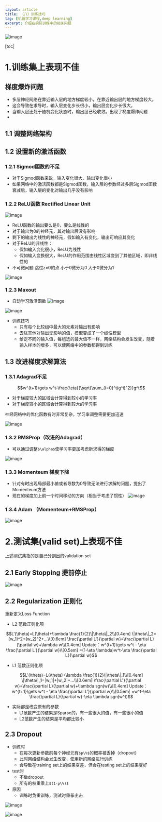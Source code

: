```yaml
---
layout: article
title: （八）训练技巧
tag: [机器学习课程,deep learning]
excerpt: 介绍在实际训练中的相关问题
---
```

![image](http://m.qpic.cn/psc?/V10GdCbE4Hg3EY/Kl*GVNe9OdIAJBN6RDL7pJcks5awUQrbDX5MnOIHR1zELG8POh*ttzCPK55qZSjIUMOJtZyczCcoB9Wv61KCJECPMmZSEEQPP1pZUOdAVIE!/b&bo=pgPDAgAAAAARB1Q!&rf=viewer_4)

[toc]

# 1.训练集上表现不佳

##  梯度爆炸问题
- 多层神经网络在靠近输入层的地方梯度较小，在靠近输出层的地方梯度较大。
- 这会导致在求导时，输入层变化步长很小，输出层变化步长很大。
- 当输入层还处于随机变化状态时，输出层已经收敛。出现了梯度爆炸问题
-
## 1.1 调整网络架构
## 1.2 设置新的激活函数
### 1.2.1 Sigmod函数的不足
- 对于Sigmod函数来说，输入变化很大，输出变化很小
- 如果网络中的激活函数都是Sigmod函数，输入层的参数经过多层Sigmod函数衰减后，输入层的变化对输出几乎没有影响

### 1.2.2 ReLU函数 Rectified Linear Unit
![image](http://m.qpic.cn/psc?/V10GdCbE4Hg3EY/Kl*GVNe9OdIAJBN6RDL7pFA9rdhozjTJaZJ.LpdKuVYPRDc3PPIjvu72R7PFZyhvnFIjV5sKaWLTZVg0A9ZOevem2M1Eud.iEbb4wdLew1E!/b&bo=UAXpAgAAAAARB44!&rf=viewer_4)
- ReLU函数的输出要么是0，要么是线性的
- 对于输出为0的神经元，其对输出层没有影响
- 剩下的输出为线性的神经元，假如输入有变化，输出可响应其变化
- 对于ReLU的非线性：
    - 假如输入变化很小，ReLU为线性
    - 假如输入变换很大，ReLU的作用范围由线性区域变到了其他区域，即非线性的
- 不可微问题 跳过z=0的点 小于0微分为0  大于0微分为1

![image](http://m.qpic.cn/psc?/V10GdCbE4Hg3EY/Kl*GVNe9OdIAJBN6RDL7pMaoK85y3nbJ96DlzpGESSFgrwUWVqpzCfJdTk*CyvSXSW0H1D13nTwcK8jLKUeloOqErR7ofDXX4Bojtv16HIk!/b&bo=IwWmAwAAAAADB6E!&rf=viewer_4)
### 1.2.3 Maxout
- 自动学习激活函数
![image](http://m.qpic.cn/psc?/V10GdCbE4Hg3EY/Kl*GVNe9OdIAJBN6RDL7pAomQKEZ9VfCCIG2a074SCOfCZW4NRpfeNyyCmXhCxVBXb*IJPGVbvLAEhWH0xwhjhHLT5sOhSpRE6TYvEZ1owg!/b&bo=aQW5AwAAAAADN8Q!&rf=viewer_4)

![image](http://m.qpic.cn/psc?/V10GdCbE4Hg3EY/Kl*GVNe9OdIAJBN6RDL7pG89ei*WhBGtFJNOXH8DOC4.7HLhNe027y3pogdBlqGQeFN1t0iiDQpJhR.1H1bmb9BAH.LRDsSFcrR5N1kkhF8!/b&bo=bgUeAwAAAAARF1Y!&rf=viewer_4)

- 训练技巧
    - 只有每个比较组中最大的元素对输出有影响
    - 去除其他对输出无影响的值，模型变成了一个线性模型
    - 给定不同的输入值，每组选的最大值不一样，网络结构会发生改变，随着输入样本的增多，可以使网络中的参数都得到训练

## 1.3 改进梯度求解算法
### 1.3.1 Adagrad不足
```math
w^{t+1}\gets w^t-\frac{\eta}{\sqrt{\sum_{i=0}^t(g^i)^2}}g^t
```
- 对于梯度较大的区域会计算得到较小的学习率
- 对于梯度较小的区域会计算得到较大的学习率

神经网络中的优化函数有时非常复杂，学习率调整需要更加迅速

![image](http://m.qpic.cn/psc?/V10GdCbE4Hg3EY/Kl*GVNe9OdIAJBN6RDL7pL4oHsTp2XN9X3VXuFBN00B85AbpIKp9501z96We2cK9bEBfLXzEGKgG23x6Q3Az8l9xx4*Forb9GqVlkn5L8e0!/b&bo=GgXfAgAAAAARB*I!&rf=viewer_4)
### 1.3.2 RMSProp（改进的Adagrad）  
- 可以通过调整`$\alpha$`使学习率更加考虑新求得的梯度

![image](http://m.qpic.cn/psc?/V10GdCbE4Hg3EY/Kl*GVNe9OdIAJBN6RDL7pN.4H*gvQJiJVubbak0m65pPVzO2ZxMh6CihExgj*XbQVBaxAfAQ7b7.zSXp531.JX7ggNHsyfBwQFYge0s0Ank!/b&bo=ZAUoAwAAAAADN1g!&rf=viewer_4)

### 1.3.3 Momenteum 梯度下降
- 针对有时出现局部最小值或者导数为0导致无法进行求解的问题，提出了Momenteum方法
- 现在的梯度加上前一个时间移动的方向（相当于考虑了惯性）
![image](http://m.qpic.cn/psc?/V10GdCbE4Hg3EY/Kl*GVNe9OdIAJBN6RDL7pD6WtNc6pkeAgF2nv5Zv8Dg61NLpe96LzqOGg0XFjuDm7hitdQH3JzcR4oq0BQQVH0vnZ77q1Aaw0smbTvnyzO0!/b&bo=cQVNAwAAAAADBxg!&rf=viewer_4 )

### 1.3.4 Adam （Momenteum+RMSProp）
![image](http://m.qpic.cn/psc?/V10GdCbE4Hg3EY/Kl*GVNe9OdIAJBN6RDL7pK3RmXVTJgtTzlo0n8n46wKuCTabZhMJocXL2DQWK*VHTLdujWdoMopMIhSp8iMk2BkyQN.PhGhmAsAW*DMv7wE!/b&bo=RQXPAwAAAAARB7w!&rf=viewer_4)
# 2.测试集(valid set)上表现不佳
上述测试集指的是自己分割出的validation set
## 2.1 Early Stopping 提前停止
![image](http://m.qpic.cn/psc?/V10GdCbE4Hg3EY/Kl*GVNe9OdIAJBN6RDL7pFwif*Abpjyr3yy3x2Lsg3Dvy0Ra6sFzuRKWMXfrGG2IY1dWNuGLkHKFFtT9TYFR3S9F1n9aYc38PGkswhJTdb4!/b&bo=nQS6AgAAAAARBxE!&rf=viewer_4)

## 2.2 Regularization 正则化
重新定义Loss Function

- L2 范数正则化项
```math
L'(\theta)=L(\theta)+\lambda \frac{1}{2}\|\theta\|_2\\[0.4em]
\|\theta\|_2=(w_1)^2+(w_2)^2+...\\[0.6em]
\frac{\partial L'}{\partial w}=\frac{\partial L}{\partial w}+\lambda w\\[0.4em]
Update：w^{t+1}\gets w^t - \eta \frac{\partial L'}{\partial w}\\[0.5em]
=(1-\eta \lambda)w^t-\eta \frac{\partial L}{\partial w}
```

- L1 范数正则化项
```math
L'(\theta)=L(\theta)+\lambda \frac{1}{2}\|\theta\|_1\\[0.4em]
\|\theta\|_1=|w_1|+|w_2|+...\\[0.6em]
\frac{\partial L'}{\partial w}=\frac{\partial L}{\partial w}+\lambda sgn(w)\\[0.4em]
Update：w^{t+1}\gets w^t - \eta \frac{\partial L'}{\partial w}\\[0.5em]
=w^t-\eta \frac{\partial L}{\partial w}-\eta \lambda sgn(w^t)
```

- 实际都是改变原有的参数
    - L1范数产生的结果是Sparse的，有一些很大的值，有一些很小的值
    - L2范数产生的结果是平均都比较小

## 2.3 Dropout
- 训练时
    - 在每次更新参数前每个神经元有`$p\%$`的概率被丢掉（dropout）
    - 此时网络结构会发生改变，使用新的网络进行训练
    - 会导致在training set上的结果变差，但会在testing set上的结果变好
- test时
    - 不做dropout
    - 所有的权重乘上`$(1-p\%)$`
- 原因
    - 训练时负重训练，测试时重拳出击


![image](http://m.qpic.cn/psc?/V10GdCbE4Hg3EY/Kl*GVNe9OdIAJBN6RDL7pIdrwrHNVfogoiqf7kucEqdM0fDGz60.C0VtlwfFWxkXnQ3yNBj7h1YsP5tEoYbFmmeymFeowwAVmdLAukg9ARk!/b&bo=bQVCAwAAAAADBws!&rf=viewer_4)

![image](http://m.qpic.cn/psc?/V10GdCbE4Hg3EY/Kl*GVNe9OdIAJBN6RDL7pN.xnObnncrRbrJC63nJe2dxb0LQam6KJVNOFY*EeURq5bZ5zVuc27jaDVZyue73FATBD1khP.LDzOZPxPSNC2E!/b&bo=iwUoAwAAAAADB4c!&rf=viewer_4)

